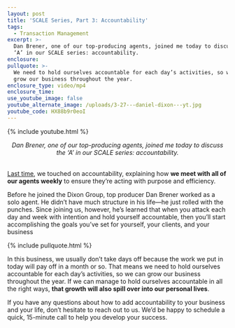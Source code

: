 ```yaml
---
layout: post
title: 'SCALE Series, Part 3: Accountability'
tags:
  - Transaction Management
excerpt: >-
  Dan Brener, one of our top-producing agents, joined me today to discuss the
  ‘A’ in our SCALE series: accountability.
enclosure:
pullquote: >-
  We need to hold ourselves accountable for each day’s activities, so we can
  grow our business throughout the year.
enclosure_type: video/mp4
enclosure_time:
use_youtube_image: false
youtube_alternate_image: /uploads/3-27---daniel-dixon---yt.jpg
youtube_code: HX88b9r0eoI
---
```


{% include youtube.html %}

<center><em>Dan Brener, one of our top-producing agents, joined me today to discuss the ‘A’ in our SCALE series: accountability.</em></center>

<br><u><a target="_blank" href="https://joindgod.com/scale-series-part-2-culture.html">Last time</a></u>, we touched on accountability, explaining how **we meet with all of our agents weekly** to ensure they’re acting with purpose and efficiency.

Before he joined the Dixon Group, top producer Dan Brener worked as a solo agent. He didn’t have much structure in his life—he just rolled with the punches. Since joining us, however, he’s learned that when you attack each day and week with intention and hold yourself accountable, then you’ll start accomplishing the goals you’ve set for yourself, your clients, and your business

{% include pullquote.html %}

In this business, we usually don’t take days off because the work we put in today will pay off in a month or so. That means we need to hold ourselves accountable for each day’s activities, so we can grow our business throughout the year. If we can manage to hold ourselves accountable in all the right ways, **that growth will also spill over into our personal lives**.

If you have any questions about how to add accountability to your business and your life, don’t hesitate to reach out to us. We’d be happy to schedule a quick, 15-minute call to help you develop your success.